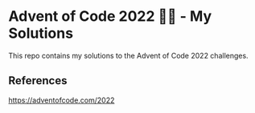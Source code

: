 # Advent of Code 2022 🎅🏼 - My Solutions

This repo contains my solutions to the Advent of Code 2022 challenges.

## References

https://adventofcode.com/2022
